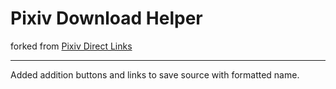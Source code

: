 # Pixiv Download Helper
forked from [Pixiv Direct Links](https://greasyfork.org/zh-CN/scripts/4555-pixiv-direct-links)

----------

Added addition buttons and links to save source with formatted name.